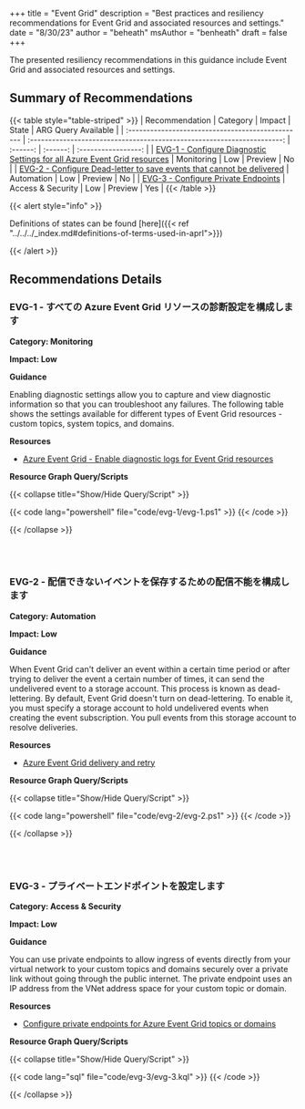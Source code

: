 +++
title = "Event Grid"
description = "Best practices and resiliency recommendations for Event Grid and associated resources and settings."
date = "8/30/23"
author = "beheath"
msAuthor = "benheath"
draft = false
+++

The presented resiliency recommendations in this guidance include Event Grid and associated resources and settings.

## Summary of Recommendations

{{< table style="table-striped" >}}
| Recommendation                                    |  Category                                                               |  Impact         |  State   | ARG Query Available |
| :------------------------------------------------ | :---------------------------------------------------------------------: | :------:        | :------: | :-----------------: |
| [EVG-1 - Configure Diagnostic Settings for all Azure Event Grid resources](#evg-1---configure-diagnostic-settings-for-all-azure-event-grid-resources) | Monitoring | Low | Preview  |         No        |
| [EVG-2 - Configure Dead-letter to save events that cannot be delivered](#evg-2---configure-dead-letter-to-save-events-that-cannot-be-delivered) | Automation          | Low | Preview |         No          |
| [EVG-3 - Configure Private Endpoints](#evg-3---configure-private-endpoints) | Access & Security          | Low | Preview |         Yes          |
{{< /table >}}

{{< alert style="info" >}}

Definitions of states can be found [here]({{< ref "../../../_index.md#definitions-of-terms-used-in-aprl">}})

{{< /alert >}}

## Recommendations Details

### EVG-1 - すべての Azure Event Grid リソースの診断設定を構成します

**Category: Monitoring**

**Impact: Low**

**Guidance**

Enabling diagnostic settings allow you to capture and view diagnostic information so that you can troubleshoot any failures. The following table shows the settings available for different types of Event Grid resources - custom topics, system topics, and domains.

**Resources**

- [Azure Event Grid - Enable diagnostic logs for Event Grid resources](https://learn.microsoft.com/ja-jp/azure/event-grid/enable-diagnostic-logs-topic)

**Resource Graph Query/Scripts**

{{< collapse title="Show/Hide Query/Script" >}}

{{< code lang="powershell" file="code/evg-1/evg-1.ps1" >}} {{< /code >}}

{{< /collapse >}}

<br><br>

### EVG-2 - 配信できないイベントを保存するための配信不能を構成します

**Category: Automation**

**Impact: Low**

**Guidance**

When Event Grid can't deliver an event within a certain time period or after trying to deliver the event a certain number of times, it can send the undelivered event to a storage account. This process is known as dead-lettering. By default, Event Grid doesn't turn on dead-lettering. To enable it, you must specify a storage account to hold undelivered events when creating the event subscription. You pull events from this storage account to resolve deliveries.

**Resources**

- [Azure Event Grid delivery and retry](https://learn.microsoft.com/ja-jp/azure/event-grid/delivery-and-retry#dead-letter-events)

**Resource Graph Query/Scripts**

{{< collapse title="Show/Hide Query/Script" >}}

{{< code lang="powershell" file="code/evg-2/evg-2.ps1" >}} {{< /code >}}

{{< /collapse >}}

<br><br>

### EVG-3 - プライベートエンドポイントを設定します

**Category: Access & Security**

**Impact: Low**

**Guidance**

You can use private endpoints to allow ingress of events directly from your virtual network to your custom topics and domains securely over a private link without going through the public internet. The private endpoint uses an IP address from the VNet address space for your custom topic or domain.

**Resources**

- [Configure private endpoints for Azure Event Grid topics or domains](https://learn.microsoft.com/ja-jp/azure/event-grid/configure-private-endpoints)

**Resource Graph Query/Scripts**

{{< collapse title="Show/Hide Query/Script" >}}

{{< code lang="sql" file="code/evg-3/evg-3.kql" >}} {{< /code >}}

{{< /collapse >}}

<br><br>
